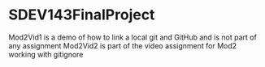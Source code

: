 # SDEV143FinalProject
Mod2Vid1 is a demo of how to link a local git and GitHub and is not part of any assignment
Mod2Vid2 is part of the video assignment for Mod2 working with gitignore
